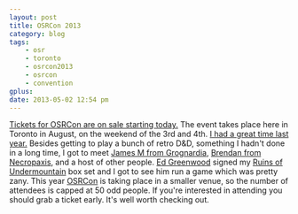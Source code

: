 ```yaml
---
layout: post
title: OSRCon 2013
category: blog
tags:
    - osr 
    - toronto
    - osrcon2013
    - osrcon 
    - convention
gplus:
date: 2013-05-02 12:54 pm
---
```


[Tickets for OSRCon are on sale starting today.][1] The event takes place here in Toronto in August, on the weekend of the 3rd and 4th. [I had a great time last year.][7] Besides getting to play a bunch of retro D&D, something I hadn't done in a long time, I got to meet [James M from Grognardia][2], [Brendan from Necropaxis][3], and a host of other people. [Ed Greenwood][4] signed my [Ruins of Undermountain][5] box set and I got to see him run a game which was pretty zany. This year [OSRCon][6] is taking place in a smaller venue, so the number of attendees is capped at 50 odd people. If you're interested in attending you should grab a ticket early. It's well worth checking out.

[1]: http://osrcon.ca/register.html
[2]: http://grognardia.blogspot.ca/
[3]: http://www.necropraxis.com/
[4]: http://en.wikipedia.org/wiki/Ed_Greenwood
[5]: http://en.wikipedia.org/wiki/The_Ruins_of_Undermountain
[6]: http://osrcon.ca
[7]: /tag/osrcon2012/